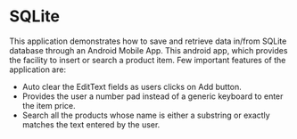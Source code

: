 # SQLite

This application demonstrates how to save and retrieve data in/from SQLite database through an Android Mobile App. This android app, which provides the facility to insert or search a product item. Few important features of the application are:

* Auto clear the EditText fields as users clicks on Add button.
* Provides the user a number pad instead of a generic keyboard to enter the item price.
* Search all the products whose name is either a substring or exactly matches the text entered by the user.
